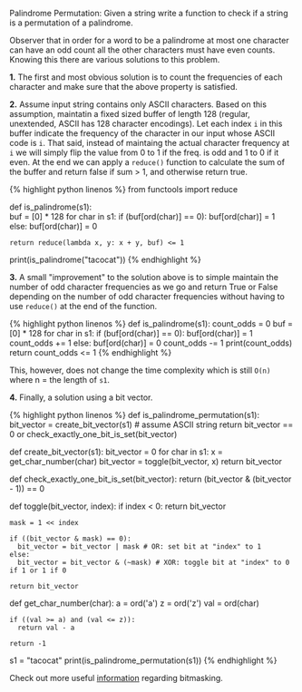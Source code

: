 Palindrome Permutation: Given a string write a function to check if a string is a permutation of a palindrome.

Observer that in order for a word to be a palindrome at most one character can have an odd count all the other characters must have even counts. Knowing this there are various solutions to this problem.

**1.** The first and most obvious solution is to count the frequencies of each character and make sure that the above property is satisfied.

**2.** Assume input string contains only ASCII characters. Based on this assumption, maintatin a fixed sized buffer of length 128 (regular, unextended, ASCII has 128 character encodings). Let each index `i` in this buffer indicate the frequency of the character in our input whose ASCII code is `i`. That said, instead of maintaing the actual character frequency at `i` we will simply flip the value from 0 to 1 if the freq. is odd and 1 to 0 if it even. At the end we can apply a `reduce()` function to calculate the sum of the buffer and return false if sum > 1, and otherwise return true.

{% highlight python linenos %}
  from functools import reduce

  def is_palindrome(s1):  
    buf = [0] * 128
    for char in s1:
      if (buf[ord(char)] == 0):
        buf[ord(char)] = 1      
      else:
        buf[ord(char)] = 0 

    return reduce(lambda x, y: x + y, buf) <= 1

  print(is_palindrome("tacocat"))
{% endhighlight %}

**3.** A small "improvement" to the solution above is to simple maintain the number of odd character frequencies as we go and return True or False depending on the number of odd character frequencies without having to use `reduce()` at the end of the function.

{% highlight python linenos %}
  def is_palindrome(s1):
    count_odds = 0
    buf = [0] * 128
    for char in s1:
      if (buf[ord(char)] == 0):
        buf[ord(char)] = 1
        count_odds += 1
      else:
        buf[ord(char)] = 0
        count_odds -= 1
      print(count_odds)
    return count_odds <= 1
{% endhighlight %}

This, however, does not change the time complexity which is still `O(n)` where n = the length of `s1`.

**4.** Finally, a solution using a bit vector.

{% highlight python linenos %}
  def is_palindrome_permutation(s1):
    bit_vector = create_bit_vector(s1) # assume ASCII string
    return bit_vector == 0 or check_exactly_one_bit_is_set(bit_vector)

  def create_bit_vector(s1):
    bit_vector = 0
    for char in s1:
      x = get_char_number(char)
      bit_vector = toggle(bit_vector, x)
    return bit_vector

  def check_exactly_one_bit_is_set(bit_vector):
    return (bit_vector & (bit_vector - 1)) == 0

  def toggle(bit_vector, index):
    if index < 0:
      return bit_vector

    mask = 1 << index

    if ((bit_vector & mask) == 0):
      bit_vector = bit_vector | mask # OR: set bit at "index" to 1
    else:
      bit_vector = bit_vector & (~mask) # XOR: toggle bit at "index" to 0 if 1 or 1 if 0

    return bit_vector

  def get_char_number(char):
    a = ord('a')
    z = ord('z')
    val = ord(char)

    if ((val >= a) and (val <= z)):
      return val - a

    return -1

  s1 = "tacocat"
  print(is_palindrome_permutation(s1))
{% endhighlight %}

Check out more useful [information](https://stackoverflow.com/questions/31575691/what-is-a-bitmask-and-a-mask) regarding bitmasking.
